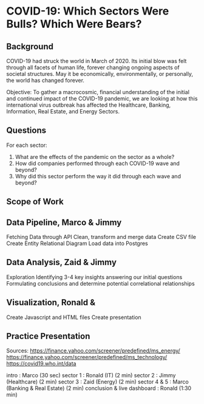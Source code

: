 # COVID-19: Which Sectors Were Bulls? Which Were Bears?

## Background

COVID-19 had struck the world in March of 2020. Its initial blow was felt through all facets of human life, forever changing ongoing aspects of societal structures. May it be economically, environmentally, or personally, the world has changed forever. 

Objective:  To gather a macrocosmic, financial understanding of the initial and continued impact of the COVID-19 pandemic, we are looking at how this international virus outbreak has affected the Healthcare, Banking, Information, Real Estate, and Energy Sectors. 


## Questions

For each sector:

1. What are the effects of the pandemic on the sector as a whole?
2. How did companies performed through each COVID-19 wave and beyond?
3. Why did this sector perform the way it did through each wave and beyond? 


## Scope of Work

## Data Pipeline, Marco & Jimmy
Fetching Data through API
Clean, transform and merge data
Create CSV file
Create Entity Relational Diagram
Load data into Postgres

## Data Analysis, Zaid & Jimmy
Exploration
Identifying 3-4 key insights answering our initial questions
Formulating conclusions and determine potential correlational relationships

## Visualization, Ronald & 
Create Javascript and HTML files
Create presentation

## Practice Presentation

Sources: 
https://finance.yahoo.com/screener/predefined/ms_energy/
https://finance.yahoo.com/screener/predefined/ms_technology/
https://covid19.who.int/data


intro : Marco (30 sec)
sector 1 : Ronald (IT) (2 min)
sector 2 : Jimmy (Healthcare) (2 min)
sector 3 : Zaid (Energy) (2 min)
sector 4 & 5 : Marco (Banking & Real Estate) (2 min)
conclusion & live dashboard : Ronald (1:30 min)

